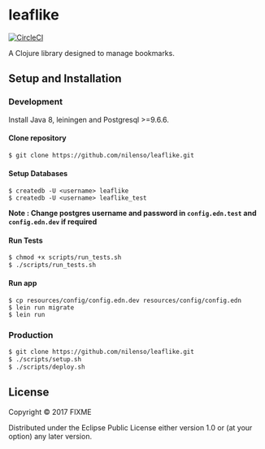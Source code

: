 # leaflike

[![CircleCI](https://circleci.com/gh/nilenso/leaflike/tree/master.svg?style=svg)](https://circleci.com/gh/nilenso/leaflike/tree/master)

A Clojure library designed to manage bookmarks.

## Setup and Installation

### Development

Install Java 8, leiningen and Postgresql >=9.6.6. 

#### Clone repository

```bash
$ git clone https://github.com/nilenso/leaflike.git
```

#### Setup Databases

```
$ createdb -U <username> leaflike
$ createdb -U <username> leaflike_test
```

**Note : Change postgres username and password in `config.edn.test` and `config.edn.dev` if required**

#### Run Tests

```bash
$ chmod +x scripts/run_tests.sh
$ ./scripts/run_tests.sh
```

#### Run app

```
$ cp resources/config/config.edn.dev resources/config/config.edn
$ lein run migrate
$ lein run
```

### Production

```bash
$ git clone https://github.com/nilenso/leaflike.git
$ ./scripts/setup.sh
$ ./scripts/deploy.sh
```

## License

Copyright © 2017 FIXME

Distributed under the Eclipse Public License either version 1.0 or (at
your option) any later version.
